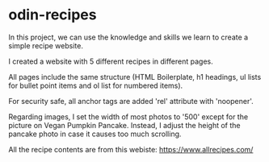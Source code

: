 # odin-recipes

In this project, we can use the knowledge and skills we learn to create a simple recipe website.

I created a website with 5 different recipes in different pages.

All pages include the same structure (HTML Boilerplate, h1 headings, ul lists for bullet point items and ol list for numbered items).

For security safe, all anchor tags are added 'rel' attribute with 'noopener'.

Regarding images, I set the width of most photos to '500' except for the picture on Vegan Pumpkin Pancake. Instead, I adjust the height of the pancake photo in case it causes too much scrolling.

All the recipe contents are from this webiste: https://www.allrecipes.com/
